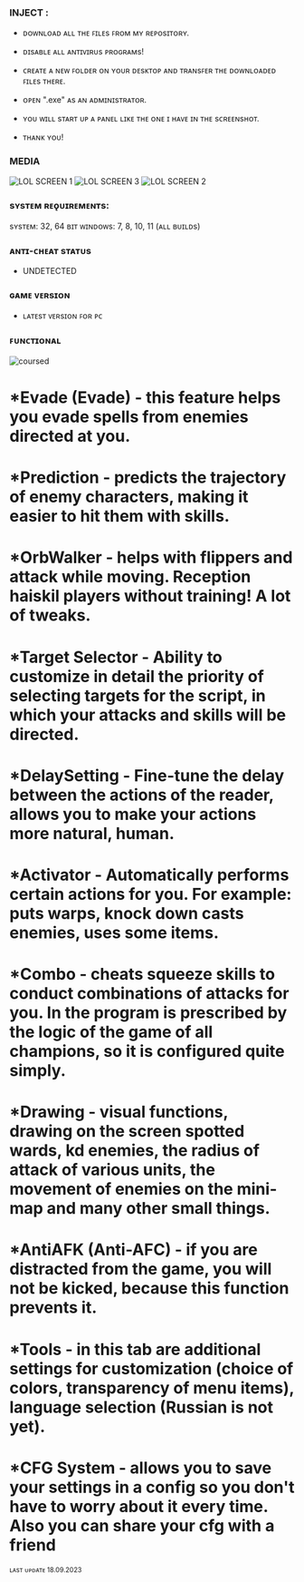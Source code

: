 ### INJECT :

- ᴅᴏᴡɴʟᴏᴀᴅ ᴀʟʟ ᴛʜᴇ ꜰɪʟᴇs ꜰʀᴏᴍ ᴍʏ ʀᴇᴘᴏsɪᴛᴏʀʏ.
- ᴅɪsᴀʙʟᴇ ᴀʟʟ ᴀɴᴛɪᴠɪʀᴜs ᴘʀᴏɢʀᴀᴍs!
- ᴄʀᴇᴀᴛᴇ ᴀ ɴᴇᴡ ꜰᴏʟᴅᴇʀ ᴏɴ ʏᴏᴜʀ ᴅᴇsᴋᴛᴏᴘ ᴀɴᴅ ᴛʀᴀɴsꜰᴇʀ ᴛʜᴇ ᴅᴏᴡɴʟᴏᴀᴅᴇᴅ ꜰɪʟᴇs ᴛʜᴇʀᴇ.
- ᴏᴘᴇɴ ".exe" ᴀs ᴀɴ ᴀᴅᴍɪɴɪsᴛʀᴀᴛᴏʀ.
- ʏᴏᴜ ᴡɪʟʟ sᴛᴀʀᴛ ᴜᴘ ᴀ ᴘᴀɴᴇʟ ʟɪᴋᴇ ᴛʜᴇ ᴏɴᴇ ɪ ʜᴀᴠᴇ ɪɴ ᴛʜᴇ sᴄʀᴇᴇɴsʜᴏᴛ.

- ᴛʜᴀɴᴋ ʏᴏᴜ!

### MEDIA 
![LOL SCREEN 1](https://github.com/geving111/TEST/assets/124738347/d7d9a6a2-0e8d-4441-9ed6-5292d48936db)
![LOL SCREEN 3](https://github.com/geving111/TEST/assets/124738347/dcf32066-ada7-4124-ae5a-1041fe45140a)
![LOL SCREEN 2](https://github.com/geving111/TEST/assets/124738347/d77a1613-76ae-41f6-944f-4d92f14b3f00)


### sʏsᴛᴇᴍ ʀᴇǫᴜɪʀᴇᴍᴇɴᴛs:

sʏsᴛᴇᴍ: 32, 64 ʙɪᴛ
ᴡɪɴᴅᴏᴡs: 7, 8, 10, 11 (ᴀʟʟ ʙᴜɪʟᴅs)


### ᴀɴᴛɪ-ᴄʜᴇᴀᴛ sᴛᴀᴛᴜs
- UNDETECTED

### ɢᴀᴍᴇ ᴠᴇʀsɪᴏɴ
- ʟᴀᴛᴇsᴛ ᴠᴇʀsɪᴏɴ ꜰᴏʀ ᴘᴄ

### ꜰᴜɴᴄᴛɪᴏɴᴀʟ
![coursed](https://github.com/geving111/TEST/assets/124738347/025f0bca-1d23-4533-bc97-76d8a9ea3608)

# *Evade (Evade) - this feature helps you evade spells from enemies directed at you.

# *Prediction - predicts the trajectory of enemy characters, making it easier to hit them with skills.

# *OrbWalker - helps with flippers and attack while moving. Reception haiskil players without training! A lot of tweaks.

# *Target Selector - Ability to customize in detail the priority of selecting targets for the script, in which your attacks and skills will be directed.

# *DelaySetting - Fine-tune the delay between the actions of the reader, allows you to make your actions more natural, human.

# *Activator - Automatically performs certain actions for you. For example: puts warps, knock down casts enemies, uses some items.

# *Combo - cheats squeeze skills to conduct combinations of attacks for you. In the program is prescribed by the logic of the game of all champions, so it is configured quite simply.

# *Drawing - visual functions, drawing on the screen spotted wards, kd enemies, the radius of attack of various units, the movement of enemies on the mini-map and many other small things.

# *AntiAFK (Anti-AFC) - if you are distracted from the game, you will not be kicked, because this function prevents it.

# *Tools - in this tab are additional settings for customization (choice of colors, transparency of menu items), language selection (Russian is not yet).

# *CFG System - allows you to save your settings in a config so you don't have to worry about it every time. Also you can share your cfg with a friend

<sub>ʟᴀsᴛ ᴜᴘᴅᴀᴛᴇ 18.09.2023</sub>

